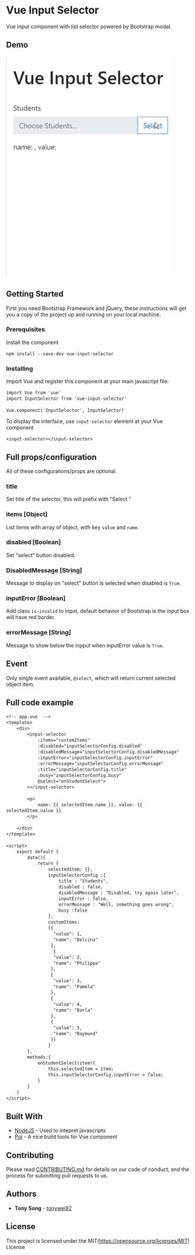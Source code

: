 # Vue Input Selector

Vue input component with list selector powered by Bootstrap modal.

## Demo

![Vue Input Selector Demo](https://raw.githubusercontent.com/tonywei92/vue-input-selector/master/demo.gif)

## Getting Started

First you need Bootstrap Framework and jQuery, these instructions will get you a copy of the project up and running on your local machine.

### Prerequisites

Install the component

```
npm install --save-dev vue-input-selector
```

### Installing

Import Vue and register this component at your main javascript file:

```
import Vue from 'vue'
import InputSelector from 'vue-input-selector'

Vue.component('InputSelector', InputSelector)
```

To display the interface, use `input-selector` element at your Vue component

```
<input-selector></input-selector>
```


## Full props/configuration

All of these configurations/props are optional.

### title
Set title of the selector, this will prefix with "Select <your title>"

### items [Object]
List items with array of object, with key `value` and `name`.

### disabled [Boolean]
Set "select" button disabled.

### DisabledMessage [String]
Message to display on "select" button is selected when disabled is `True`.

### inputError [Boolean]
Add class `is-invalid` to input, default behavior of Bootstrap is the input box will have red border.

### errorMessage [String]
Message to show below the inpput when inputError value is `True`.

## Event
Only single event available, `@select`, which will return current selected object item.

## Full code example

```
<!-- app.vue  -->
<template>
	<div>
		<input-selector
	        :items="customItems"
	        :disabled="inputSelectorConfig.disabled"
	        :disabledMessage="inputSelectorConfig.disabledMessage"
	        :inputError="inputSelectorConfig.inputError"
	        :errorMessage="inputSelectorConfig.errorMessage"
	        :title="inputSelectorConfig.title"
	        :busy="inputSelectorConfig.busy"
	        @select="onStudentSelect">
		></input-selector>
		
		<p>
			name: {{ selectedItem.name }}, value: {{ selectedItem.value }}
		</p>

	</div>
</template>

<script>
	export default {
		data(){
			return {
				selectedItem: {},
				inputSelectorConfig :{
					title : "Students",
					disabled : false,
					disabledMessage : "Disabled, try again later",
					inputError : false,
					errorMessage : "Well, something goes wrong",
					busy :false
				},
				customItems:
				[{
				  "value": 1,
				  "name": "Delcina"
				 },
				  {
				  "value": 2,
				  "name": "Philippa"
				 },
				 {
				  "value": 3,
				  "name": "Pamela"
				 },
				 {
				  "value": 4,
				  "name": "Darla"
				 },
				 {
				  "value": 5,
				  "name": "Raymund"
				 }]
				}
		},
		methods:{
			onStudentSelect(item){
				this.selectedItem = item;
				this.inputSelectorConfig.inputError = false;
			}
		}	
	}
</script>
```

## Built With

* [NodeJS](https://nodejs.org/) - Used to intepret javascripts
* [Poi](https://poi.js.org/) - A nice build tools for Vue component

## Contributing

Please read [CONTRIBUTING.md](https://github.com/tonywei92/vue-input-selector/blob/master/CONTRIBUTING.md) for details on our code of conduct, and the process for submitting pull requests to us.

## Authors

* **Tony Song** - [tonywei92](https://github.com/tonywei92)

## License

This project is licensed under the MIT(https://opensource.org/licenses/MIT) License
